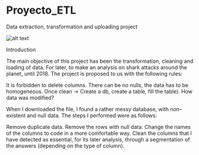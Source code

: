 # Proyecto_ETL
Data extraction, transformation and uploading project

![alt text](https://musicimage.xboxlive.com/image/spotlight.93a85000-0000-0000-0000-000000000002?ss=1920:1080&csz=17:200:1846:895&mode=crop&q=60&h=288&w=767)

Introduction

The main objective of this project has been the transformation, cleaning and loading of data. For later, to make an analysis on shark attacks around the planet, until 2018. The project is proposed to us with the following rules:

It is forbidden to delete columns.
There can be no nulls, the data has to be homogeneous.
Once clean → Create a db, create a table, fill the table).
How data was modified?

When I downloaded the file, I found a rather messy database, with non-existent and null data. The steps I performed were as follows:

Remove duplicate data.
Remove the rows with null data.
Change the names of the columns to code in a more comfortable way.
Clean the columns that I have detected as essential, for its later analysis, through a segmentation of the answers (depending on the type of column).

